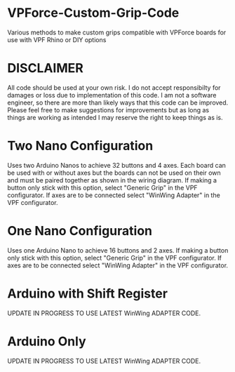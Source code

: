# VPForce-Custom-Grip-Code
Various methods to make custom grips compatible with VPForce boards for use with VPF Rhino or DIY options

# DISCLAIMER
All code should be used at your own risk. I do not accept responsibilty for damages or loss due to implementation of this code. I am not a software engineer, so there are more than likely ways that this code can be improved. Please feel free to make suggestions for improvements but as long as things are working as intended I may reserve the right to keep things as is.

# Two Nano Configuration
Uses two Arduino Nanos to achieve 32 buttons and 4 axes. Each board can be used with or without axes but the boards can not be used on their own and must be paired together as shown in the wiring diagram. If making a button only stick with this option, select "Generic Grip" in the VPF configurator. If axes are to be connected select "WinWing Adapter" in the VPF configurator. 

# One Nano Configuration
Uses one Arduino Nano to achieve 16 buttons and 2 axes. If making a button only stick with this option, select "Generic Grip" in the VPF configurator. If axes are to be connected select "WinWing Adapter" in the VPF configurator. 

# Arduino with Shift Register
UPDATE IN PROGRESS TO USE LATEST WinWing ADAPTER CODE. 
<!--Use the files in "Arduino+Shift-Register" if you have connected a shift register in series with your Arduino to expand the inputs. This was orignally designed for the VPForce Shift Register board but should work with other shift registers that use CD4021B shift registers or SN74HC165 shift registers with an inverted latch signal. Please review the connection diagrams of those chips prior to connection to verify proper circuit configurations.-->

# Arduino Only
UPDATE IN PROGRESS TO USE LATEST WinWing ADAPTER CODE. 
<!--Use the files in "Arduino-Only" if you do not have a shift register and are only using the input pins on your Arduino for buttons.-->
